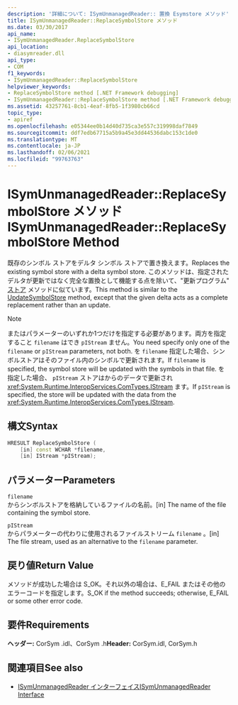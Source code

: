 ```yaml
---
description: '詳細について: ISymUnmanagedReader:: 置換 Esymstore メソッド'
title: ISymUnmanagedReader::ReplaceSymbolStore メソッド
ms.date: 03/30/2017
api_name:
- ISymUnmanagedReader.ReplaceSymbolStore
api_location:
- diasymreader.dll
api_type:
- COM
f1_keywords:
- ISymUnmanagedReader::ReplaceSymbolStore
helpviewer_keywords:
- ReplaceSymbolStore method [.NET Framework debugging]
- ISymUnmanagedReader::ReplaceSymbolStore method [.NET Framework debugging]
ms.assetid: 43257761-8cb1-4eaf-8fb5-1f3980cb66cd
topic_type:
- apiref
ms.openlocfilehash: e05344ee0b14d40d735ca3e557c319998daf7849
ms.sourcegitcommit: ddf7edb67715a5b9a45e3dd44536dabc153c1de0
ms.translationtype: MT
ms.contentlocale: ja-JP
ms.lasthandoff: 02/06/2021
ms.locfileid: "99763763"
---
```

# <a name="isymunmanagedreaderreplacesymbolstore-method"></a><span data-ttu-id="4c5b9-103">ISymUnmanagedReader::ReplaceSymbolStore メソッド</span><span class="sxs-lookup"><span data-stu-id="4c5b9-103">ISymUnmanagedReader::ReplaceSymbolStore Method</span></span>

<span data-ttu-id="4c5b9-104">既存のシンボル ストアをデルタ シンボル ストアで置き換えます。</span><span class="sxs-lookup"><span data-stu-id="4c5b9-104">Replaces the existing symbol store with a delta symbol store.</span></span> <span data-ttu-id="4c5b9-105">このメソッドは、指定されたデルタが更新ではなく完全な置換として機能する点を除いて、"更新プログラム" [ストア](isymunmanagedreader-updatesymbolstore-method.md) メソッドに似ています。</span><span class="sxs-lookup"><span data-stu-id="4c5b9-105">This method is similar to the [UpdateSymbolStore](isymunmanagedreader-updatesymbolstore-method.md) method, except that the given delta acts as a complete replacement rather than an update.</span></span>  
  
> [!NOTE]
> <span data-ttu-id="4c5b9-106">またはパラメーターのいずれか1つだけを指定する必要があります。両方を指定すること `filename` はでき `pIStream` ません。</span><span class="sxs-lookup"><span data-stu-id="4c5b9-106">You need specify only one of the `filename` or `pIStream` parameters, not both.</span></span> <span data-ttu-id="4c5b9-107">を `filename` 指定した場合、シンボルストアはそのファイル内のシンボルで更新されます。</span><span class="sxs-lookup"><span data-stu-id="4c5b9-107">If `filename` is specified, the symbol store will be updated with the symbols in that file.</span></span> <span data-ttu-id="4c5b9-108">を指定した場合、 `pIStream` ストアはからのデータで更新され <xref:System.Runtime.InteropServices.ComTypes.IStream> ます。</span><span class="sxs-lookup"><span data-stu-id="4c5b9-108">If `pIStream` is specified, the store will be updated with the data from the <xref:System.Runtime.InteropServices.ComTypes.IStream>.</span></span>  
  
## <a name="syntax"></a><span data-ttu-id="4c5b9-109">構文</span><span class="sxs-lookup"><span data-stu-id="4c5b9-109">Syntax</span></span>  
  
```cpp  
HRESULT ReplaceSymbolStore (  
    [in] const WCHAR *filename,  
    [in] IStream *pIStream);  
```  
  
## <a name="parameters"></a><span data-ttu-id="4c5b9-110">パラメーター</span><span class="sxs-lookup"><span data-stu-id="4c5b9-110">Parameters</span></span>  

 `filename`  
 <span data-ttu-id="4c5b9-111">からシンボルストアを格納しているファイルの名前。</span><span class="sxs-lookup"><span data-stu-id="4c5b9-111">[in] The name of the file containing the symbol store.</span></span>  
  
 `pIStream`  
 <span data-ttu-id="4c5b9-112">からパラメーターの代わりに使用されるファイルストリーム `filename` 。</span><span class="sxs-lookup"><span data-stu-id="4c5b9-112">[in] The file stream, used as an alternative to the `filename` parameter.</span></span>  
  
## <a name="return-value"></a><span data-ttu-id="4c5b9-113">戻り値</span><span class="sxs-lookup"><span data-stu-id="4c5b9-113">Return Value</span></span>  

 <span data-ttu-id="4c5b9-114">メソッドが成功した場合は S_OK。それ以外の場合は、E_FAIL またはその他のエラーコードを指定します。</span><span class="sxs-lookup"><span data-stu-id="4c5b9-114">S_OK if the method succeeds; otherwise, E_FAIL or some other error code.</span></span>  
  
## <a name="requirements"></a><span data-ttu-id="4c5b9-115">要件</span><span class="sxs-lookup"><span data-stu-id="4c5b9-115">Requirements</span></span>  

 <span data-ttu-id="4c5b9-116">**ヘッダー:** CorSym .idl、CorSym .h</span><span class="sxs-lookup"><span data-stu-id="4c5b9-116">**Header:** CorSym.idl, CorSym.h</span></span>  
  
## <a name="see-also"></a><span data-ttu-id="4c5b9-117">関連項目</span><span class="sxs-lookup"><span data-stu-id="4c5b9-117">See also</span></span>

- [<span data-ttu-id="4c5b9-118">ISymUnmanagedReader インターフェイス</span><span class="sxs-lookup"><span data-stu-id="4c5b9-118">ISymUnmanagedReader Interface</span></span>](isymunmanagedreader-interface.md)
